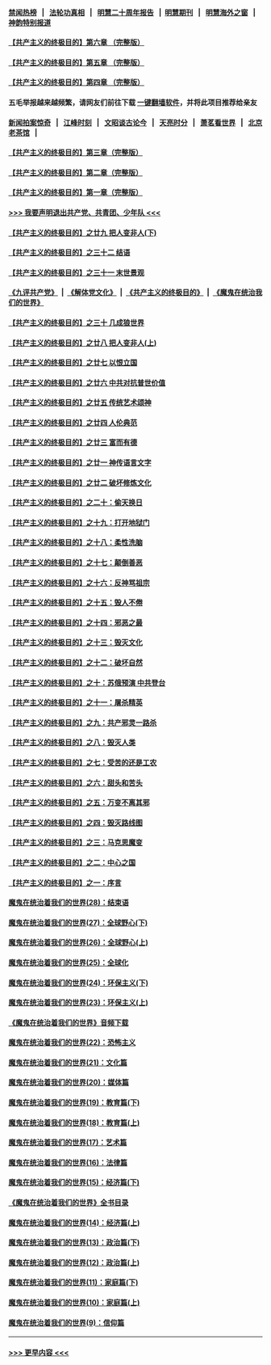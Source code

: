 #### [禁闻热榜](热点新闻.md?=0)  &nbsp;&nbsp;|&nbsp;&nbsp; [法轮功真相](https://github.com/gfw-breaker/truth/blob/master/README.md?=0) &nbsp;&nbsp;|&nbsp;&nbsp; [明慧二十周年报告](https://github.com/gfw-breaker/mh-reports/blob/master/README.md?=0) &nbsp;&nbsp;|&nbsp;&nbsp;[明慧期刊](https://github.com/gfw-breaker/mh-qikan) &nbsp;&nbsp;|&nbsp;&nbsp; [明慧海外之窗](https://github.com/gfw-breaker/mh-news/blob/master/README.md?=0) &nbsp;&nbsp;|&nbsp;&nbsp; [神韵特别报道](https://github.com/gfw-breaker/mh-news/blob/master/shenyun.md?=0)
#### [【共产主义的终极目的】第六章 （完整版）](../pages/nsc422/n11428913.md?t=03130932) 
#### [【共产主义的终极目的】第五章 （完整版）](../pages/nsc422/n11428912.md?t=03130932) 
#### [【共产主义的终极目的】第四章 （完整版）](../pages/nsc422/n11428907.md?t=03130932) 
#### 五毛举报越来越频繁，请网友们前往下载 [一键翻墙软件](https://github.com/gfw-breaker/ssr-accounts)，并将此项目推荐给亲友
#### [新闻拍案惊奇](https://github.com/gfw-breaker/banned-news/blob/master/pages/link4.md) &nbsp;&nbsp;|&nbsp;&nbsp; [江峰时刻](https://github.com/gfw-breaker/banned-news/blob/master/pages/link4.md) &nbsp;&nbsp;|&nbsp;&nbsp; [文昭谈古论今](https://github.com/gfw-breaker/banned-news/blob/master/pages/link4.md) &nbsp;&nbsp;|&nbsp;&nbsp; [天亮时分](https://github.com/gfw-breaker/banned-news/blob/master/pages/link4.md) &nbsp;&nbsp;|&nbsp;&nbsp; [萧茗看世界](https://github.com/gfw-breaker/banned-news/blob/master/pages/link4.md) &nbsp;&nbsp;|&nbsp;&nbsp; [北京老茶馆](https://github.com/gfw-breaker/banned-news/blob/master/pages/link4.md) &nbsp;&nbsp;|&nbsp;&nbsp; 
#### [【共产主义的终极目的】第三章（完整版）](../pages/nsc422/n11428848.md?t=03130932) 
#### [【共产主义的终极目的】第二章（完整版）](../pages/nsc422/n11428831.md?t=03130932) 
#### [【共产主义的终极目的】第一章（完整版）](../pages/nsc422/n11417651.md?t=03130932) 
#### [>>> 我要声明退出共产党、共青团、少年队 <<<](https://github.com/begood0513/goodnews/blob/master/quit/letter.md) 
#### [【共产主义的终极目的】之廿九 把人变非人(下)](../pages/nsc422/n11344140.md?t=03130932) 
#### [【共产主义的终极目的】之三十二 结语](../pages/nsc422/n11360535.md?t=03130932) 
#### [【共产主义的终极目的】之三十一 末世景观](../pages/nsc422/n11351129.md?t=03130932) 
#### [《九评共产党》](https://github.com/begood0513/9ping.md/blob/master/README.md) &nbsp;|&nbsp; [《解体党文化》](../../../../jtdwh.md/blob/master/README.md)  &nbsp;|&nbsp; [《共产主义的终极目的》](../../../../gczydzjmd.md/blob/master/README.md) &nbsp;|&nbsp; [《魔鬼在统治我们的世界》](../../../../mgztzwmdsj.md/blob/master/README.md) 
#### [【共产主义的终极目的】之三十 几成狼世界](../pages/nsc422/n11348280.md?t=03130932) 
#### [【共产主义的终极目的】之廿八 把人变非人(上)](../pages/nsc422/n11340492.md?t=03130932) 
#### [【共产主义的终极目的】之廿七 以恨立国](../pages/nsc422/n11336944.md?t=03130932) 
#### [【共产主义的终极目的】之廿六 中共对抗普世价值](../pages/nsc422/n11324785.md?t=03130932) 
#### [【共产主义的终极目的】之廿五 传统艺术颂神](../pages/nsc422/n11296396.md?t=03130932) 
#### [【共产主义的终极目的】之廿四 人伦典范](../pages/nsc422/n11296397.md?t=03130932) 
#### [【共产主义的终极目的】之廿三 富而有德](../pages/nsc422/n11283598.md?t=03130932) 
#### [【共产主义的终极目的】之廿一 神传语言文字](../pages/nsc422/n11263265.md?t=03130932) 
#### [【共产主义的终极目的】之廿二 破坏修炼文化](../pages/nsc422/n11245728.md?t=03130932) 
#### [【共产主义的终极目的】之二十：偷天换日](../pages/nsc422/n11238846.md?t=03130932) 
#### [【共产主义的终极目的】之十九：打开地狱门](../pages/nsc422/n11206376.md?t=03130932) 
#### [【共产主义的终极目的】之十八：柔性洗脑](../pages/nsc422/n11199994.md?t=03130932) 
#### [【共产主义的终极目的】之十七：颠倒善恶](../pages/nsc422/n11179782.md?t=03130932) 
#### [【共产主义的终极目的】之十六：反神骂祖宗](../pages/nsc422/n11166798.md?t=03130932) 
#### [【共产主义的终极目的】之十五：毁人不倦](../pages/nsc422/n11166792.md?t=03130932) 
#### [【共产主义的终极目的】之十四：邪恶之最](../pages/nsc422/n11150249.md?t=03130932) 
#### [【共产主义的终极目的】之十三：毁灭文化](../pages/nsc422/n11135227.md?t=03130932) 
#### [【共产主义的终极目的】之十二：破坏自然](../pages/nsc422/n11135214.md?t=03130932) 
#### [【共产主义的终极目的】之十：苏俄预演 中共登台](../pages/nsc422/n11118424.md?t=03130932) 
#### [【共产主义的终极目的】之十一：屠杀精英](../pages/nsc422/n11118442.md?t=03130932) 
#### [【共产主义的终极目的】之九：共产邪灵一路杀](../pages/nsc422/n11114139.md?t=03130932) 
#### [【共产主义的终极目的】之八：毁灭人类](../pages/nsc422/n11108503.md?t=03130932) 
#### [【共产主义的终极目的】之七：受苦的还是工农](../pages/nsc422/n11101809.md?t=03130932) 
#### [【共产主义的终极目的】之六：甜头和苦头](../pages/nsc422/n11096971.md?t=03130932) 
#### [【共产主义的终极目的】之五：万变不离其邪](../pages/nsc422/n11091285.md?t=03130932) 
#### [【共产主义的终极目的】之四：毁灭路线图](../pages/nsc422/n11086284.md?t=03130932) 
#### [【共产主义的终极目的】之三：马克思魔变](../pages/nsc422/n11061941.md?t=03130932) 
#### [【共产主义的终极目的】之二：中心之国](../pages/nsc422/n11047728.md?t=03130932) 
#### [【共产主义的终极目的】之一：序言](../pages/nsc422/n11086077.md?t=03130932) 
#### [魔鬼在统治着我们的世界(28)：结束语](../pages/nsc422/n10936246.md?t=03130932) 
#### [魔鬼在统治着我们的世界(27)：全球野心(下)](../pages/nsc422/n10928319.md?t=03130932) 
#### [魔鬼在统治着我们的世界(26)：全球野心(上)](../pages/nsc422/n10900318.md?t=03130932) 
#### [魔鬼在统治着我们的世界(25)：全球化](../pages/nsc422/n10788205.md?t=03130932) 
#### [魔鬼在统治着我们的世界(24)：环保主义(下)](../pages/nsc422/n10695307.md?t=03130932) 
#### [魔鬼在统治着我们的世界(23)：环保主义(上)](../pages/nsc422/n10688613.md?t=03130932) 
#### [《魔鬼在统治着我们的世界》音频下载](../pages/nsc422/n10635553.md?t=03130932) 
#### [魔鬼在统治着我们的世界(22)：恐怖主义](../pages/nsc422/n10614727.md?t=03130932) 
#### [魔鬼在统治着我们的世界(21)：文化篇](../pages/nsc422/n10597706.md?t=03130932) 
#### [魔鬼在统治着我们的世界(20)：媒体篇](../pages/nsc422/n10586579.md?t=03130932) 
#### [魔鬼在统治着我们的世界(19)：教育篇(下)](../pages/nsc422/n10564808.md?t=03130932) 
#### [魔鬼在统治着我们的世界(18)：教育篇(上)](../pages/nsc422/n10526970.md?t=03130932) 
#### [魔鬼在统治着我们的世界(17)：艺术篇](../pages/nsc422/n10499093.md?t=03130932) 
#### [魔鬼在统治着我们的世界(16)：法律篇](../pages/nsc422/n10485969.md?t=03130932) 
#### [魔鬼在统治着我们的世界(15)：经济篇(下)](../pages/nsc422/n10469975.md?t=03130932) 
#### [《魔鬼在统治着我们的世界》全书目录](../pages/nsc422/n10464261.md?t=03130932) 
#### [魔鬼在统治着我们的世界(14)：经济篇(上)](../pages/nsc422/n10457370.md?t=03130932) 
#### [魔鬼在统治着我们的世界(13)：政治篇(下)](../pages/nsc422/n10448270.md?t=03130932) 
#### [魔鬼在统治着我们的世界(12)：政治篇(上)](../pages/nsc422/n10444576.md?t=03130932) 
#### [魔鬼在统治着我们的世界(11)：家庭篇(下)](../pages/nsc422/n10440961.md?t=03130932) 
#### [魔鬼在统治着我们的世界(10)：家庭篇(上)](../pages/nsc422/n10435448.md?t=03130932) 
#### [魔鬼在统治着我们的世界(9)：信仰篇](../pages/nsc422/n10432159.md?t=03130932) 

----
#### [ >>> 更早内容 <<< ](../indexes/nsc422-earlier.md)
